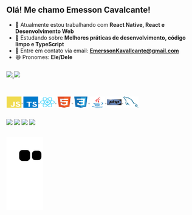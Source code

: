 ## Olá! Me chamo Emesson Cavalcante!

- 🔭 Atualmente estou trabalhando com **React Native, React e Desenvolvimento Web**
- 🌱 Estudando sobre **Melhores práticas de desenvolvimento, código limpo e TypeScript**
- 💬 Entre em contato via email: **EmerssonKavallcante@gmail.com**
- 😄 Pronomes: **Ele/Dele**

##

<div align="left">
  <a href="https://github.com/Emesson-cmd">
  <img height="180em" src="https://github-readme-stats.vercel.app/api?username=Emesson-cmd&show_icons=true&theme=dark&include_all_commits=true&count_private=true"/>
  <img height="180em" src="https://github-readme-stats.vercel.app/api/top-langs/?username=Emesson-cmd&layout=compact&langs_count=7&theme=dark"/>
</div>

##

<div style="display: inline_block"><br>
  <img align="center" alt="Emesson-Js" height="30" width="40" src="https://raw.githubusercontent.com/devicons/devicon/master/icons/javascript/javascript-plain.svg">
  <img align="center" alt="Emesson-Ts" height="30" width="40" src="https://raw.githubusercontent.com/devicons/devicon/master/icons/typescript/typescript-plain.svg">
  <img align="center" alt="Emesson-React" height="30" width="40" src="https://raw.githubusercontent.com/devicons/devicon/master/icons/react/react-original.svg">
  <img align="center" alt="Emesson-HTML" height="30" width="40" src="https://raw.githubusercontent.com/devicons/devicon/master/icons/html5/html5-original.svg">
  <img align="center" alt="Emesson-CSS" height="30" width="40" src="https://raw.githubusercontent.com/devicons/devicon/master/icons/css3/css3-original.svg">
   <img align="center" alt="Emesson-Java" height="30" width="40" src="https://raw.githubusercontent.com/devicons/devicon/master/icons/java/java-original.svg">
   <img align="center" alt="Emesson-Java" height="30" width="40" src="https://raw.githubusercontent.com/devicons/devicon/master/icons/php/php-original.svg">
   <img align="center" alt="Emesson-Java" height="30" width="40" src="https://raw.githubusercontent.com/devicons/devicon/master/icons/mysql/mysql-original.svg">
</div>

##

<div>
  <a href="https://www.linkedin.com/in/emesson-cavalcante-0662971b6" target="_blank"><img src="https://img.shields.io/badge/-LinkedIn-%230077B5?style=for-the-badge&logo=linkedin&logoColor=white" target="_blank"></a>
  <a href = "mailto:emerssonkavallcante@gmail.com"><img src="https://img.shields.io/badge/-Gmail-%23333?style=for-the-badge&logo=gmail&logoColor=white" target="_blank"></a>
  <a href="https://www.youtube.com/channel/UClcxsz1WidkbsNxZ86AiGfw/videos" target="_blank"><img src="https://img.shields.io/badge/YouTube-FF0000?style=for-the-badge&logo=youtube&logoColor=white" target="_blank"></a>
  <a href="https://www.instagram.com/emessoncavalcante/" target="_blank"><img src="https://img.shields.io/badge/-Instagram-%23E4405F?style=for-the-badge&logo=instagram&logoColor=white" target="_blank"></a>
</div>

##

<div> 

  ![Snake animation](https://github.com/Emesson-cmd/Emesson-cmd/blob/output/github-contribution-grid-snake.svg)
  
</div>
